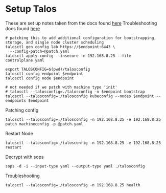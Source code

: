 # Setup Talos

These are set up notes taken from the docs found [here](https://www.talos.dev/v1.7/introduction/getting-started/)
Troubleshooting docs found [here](https://www.talos.dev/v1.7/introduction/troubleshooting/)

```
# patching this to add additional configuration for bootstrapping, storage, and single node cluster scheduling
talosctl gen config lab https://$endpoint:6443 \
  --config-patch=@patch.yaml
talosctl apply-config --insecure -n 192.168.8.25 --file controlplane.yaml

export TALOSCONFIG=$(pwd)/talosconfig
talosctl config endpoint $endpoint
talosctl config node $endpoint

# not needed if we patch with machine type 'init'
# talosctl --talosconfig=./talosconfig -n $endpoint bootstrap
talosctl --talosconfig=./talosconfig kubeconfig --nodes $endpoint --endpoints $endpoint
```

Patching config
```
talosctl --talosconfig=./talosconfig -n 192.168.8.25 -e 192.168.8.25 patch machineconfig -p @patch.yaml
```

Restart Node
```
talosctl --talosconfig=./talosconfig -n 192.168.8.25 -e 192.168.8.25 restart
```

Decrypt with sops
```
sops -d -i --input-type yaml --output-type yaml ./talosconfig
```

Troubleshooting
```
talosctl --talosconfig=./talosconfig -n 192.168.8.25 health
```
